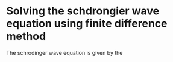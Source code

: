 # Solving the schdrongier wave equation using finite difference method 
The schrodinger wave equation is given by the 
